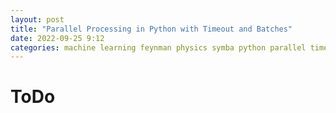 ```yaml
---
layout: post
title: "Parallel Processing in Python with Timeout and Batches"
date: 2022-09-25 9:12
categories: machine learning feynman physics symba python parallel timeout batch loop
---
```


# ToDo

